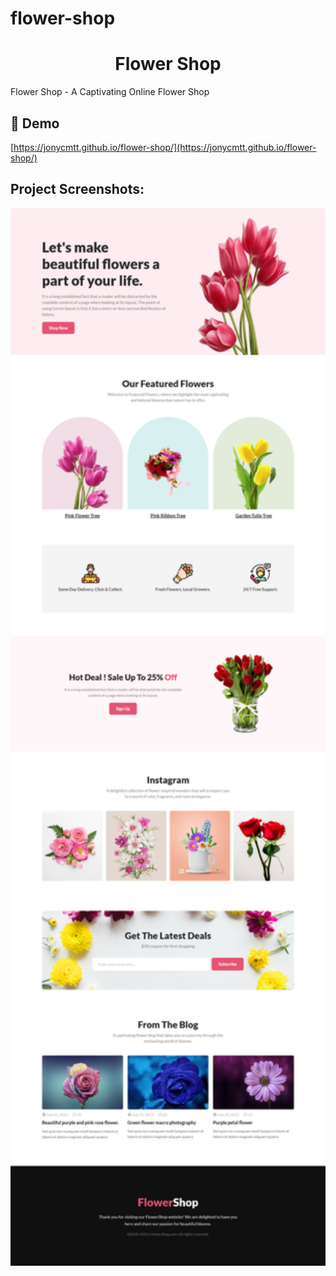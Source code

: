 # flower-shop

<h1 align="center" id="title">Flower Shop</h1>

<p id="description">Flower Shop - A Captivating Online Flower Shop</p>

<h2>🚀 Demo</h2>

[https://jonycmtt.github.io/flower-shop/](https://jonycmtt.github.io/flower-shop/)

<h2>Project Screenshots:</h2>

<img src="https://github.com/jonycmtt/flower-shop/blob/main/images/project%20ss.png?raw=true" alt="project-screenshot" width="1000" >
